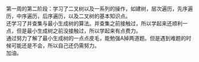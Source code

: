 第一周的第二阶段：学习了二叉树以及一系列的操作，如建树，层次遍历，先序遍历，中序遍历，后序遍历，以及二叉树的基本知识点。<br>
还学习了并查集与最小生成树的算法。并查集之前接触过，所以学起来还顺利一点，但是最小生成树之前没接触过，所以学起来有点费力。<br>
通过努力了解了最小生成树的一点点皮毛，能勉强A掉两道题。但是遇到难题的时候可能还是不会，所以自己还仍需努力。<br>
加油。<br>
